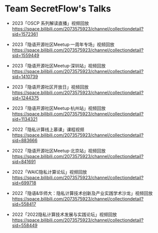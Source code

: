 # Team SecretFlow's Talks

- 2023「OSCP 系列解读直播」视频回放
https://space.bilibili.com/2073575923/channel/collectiondetail?sid=1572361

- 2023「隐语开源社区Meetup·一周年专场」视频回放
https://space.bilibili.com/2073575923/channel/collectiondetail?sid=1559449

- 2023「隐语开源社区Meetup·深圳站」视频回放
https://space.bilibili.com/2073575923/channel/collectiondetail?sid=1410739

- 2023「隐语开源社区开放日」视频回放
https://space.bilibili.com/2073575923/channel/collectiondetail?sid=1244375

- 2023「隐语开源社区Meetup·杭州站」视频回放
https://space.bilibili.com/2073575923/channel/collectiondetail?sid=1134321

- 2022「隐私计算线上慕课」课程视频
https://space.bilibili.com/2073575923/channel/collectiondetail?sid=883666

- 2022「隐语开源社区Meetup·北京站」视频回放
https://space.bilibili.com/2073575923/channel/collectiondetail?sid=841691

- 2022「WAIC隐私计算论坛」视频回放
https://space.bilibili.com/2073575923/channel/collectiondetail?sid=699718

- 2022「隐语&华师大：隐私计算技术创新及产业实践学术沙龙」视频回放
https://space.bilibili.com/2073575923/channel/collectiondetail?sid=558417

- 2022「2022隐私计算技术发展与实践论坛」视频回放
https://space.bilibili.com/2073575923/channel/collectiondetail?sid=558449